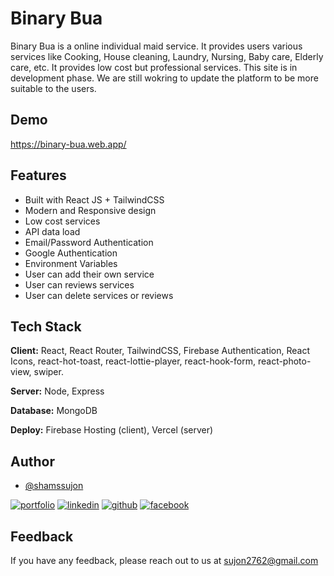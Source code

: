 
# Binary Bua

Binary Bua is a online individual maid service. It provides users various services like Cooking, House cleaning, Laundry, Nursing, Baby care, Elderly care, etc. It provides low cost but professional services. This site is in development phase. We are still wokring to update the platform to be more suitable to the users.



## Demo

https://binary-bua.web.app/


## Features

- Built with React JS + TailwindCSS
- Modern and Responsive design
- Low cost services
- API data load
- Email/Password Authentication
- Google Authentication
- Environment Variables
- User can add their own service
- User can reviews services
- User can delete services or reviews


## Tech Stack

**Client:** React, React Router, TailwindCSS, Firebase Authentication, React Icons, react-hot-toast, react-lottie-player, react-hook-form, react-photo-view, swiper.

**Server:** Node, Express

**Database:** MongoDB

**Deploy:** Firebase Hosting (client), Vercel (server)
## Author

- [@shamssujon](https://www.github.com/shamssujon)

[![portfolio](https://img.shields.io/badge/portfolio-182155?style=for-the-badge&logo=ko-fi&logoColor=white)](https://shamssujon.com/)
[![linkedin](https://img.shields.io/badge/linkedin-0A66C2?style=for-the-badge&logo=linkedin&logoColor=white)](https://www.linkedin.com/in/shamsulsujon/)
[![github](https://img.shields.io/badge/github-161b22?style=for-the-badge&logo=github&logoColor=white)](https://shamssujon.com/)
[![facebook](https://img.shields.io/badge/facebook-4267B2?style=for-the-badge&logo=facebook&logoColor=white)](https://www.facebook.com/the.shams.sujon/)

## Feedback

If you have any feedback, please reach out to us at sujon2762@gmail.com

